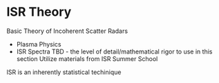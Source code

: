 # ISR Theory

Basic Theory of Incoherent Scatter Radars
- Plasma Physics
- ISR Spectra
TBD - the level of detail/mathematical rigor to use in this section
Utilize materials from ISR Summer School

ISR is an inherently statistical techinique
